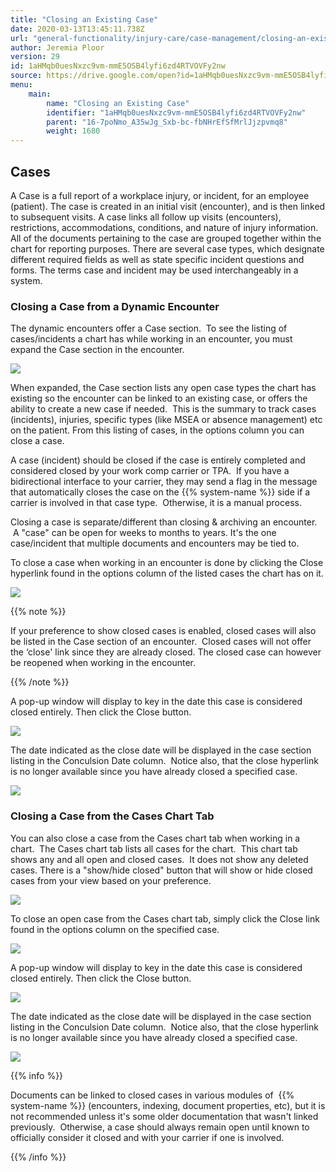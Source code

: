 ```yaml
---
title: "Closing an Existing Case"
date: 2020-03-13T13:45:11.738Z
url: "general-functionality/injury-care/case-management/closing-an-existing-case.html"
author: Jeremia Ploor
version: 29
id: 1aHMqb0uesNxzc9vm-mmE5OSB4lyfi6zd4RTVOVFy2nw
source: https://drive.google.com/open?id=1aHMqb0uesNxzc9vm-mmE5OSB4lyfi6zd4RTVOVFy2nw
menu:
    main:
        name: "Closing an Existing Case"
        identifier: "1aHMqb0uesNxzc9vm-mmE5OSB4lyfi6zd4RTVOVFy2nw"
        parent: "16-7poNmo_A35wJg_Sxb-bc-fbNHrEfSfMrlJjzpvmq8"
        weight: 1680
---
```

## Cases

A Case is a full report of a workplace injury, or incident, for an employee (patient). The case is created in an initial visit (encounter), and is then linked to subsequent visits. A case links all follow up visits (encounters), restrictions, accommodations, conditions, and nature of injury information. All of the documents pertaining to the case are grouped together within the chart for reporting purposes. There are several case types, which designate different required fields as well as state specific incident questions and forms. The terms case and incident may be used interchangeably in a system.

### Closing a Case from a Dynamic Encounter

The dynamic encounters offer a Case section.  To see the listing of cases/incidents a chart has while working in an encounter, you must expand the Case section in the encounter.  



![](../../../external_files/ba1643eb1188310ef4027dd82964ce74.png)



When expanded, the Case section lists any open case types the chart has existing so the encounter can be linked to an existing case, or offers the ability to create a new case if needed.  This is the summary to track cases (incidents), injuries, specific types (like MSEA or absence management) etc on the patient. From this listing of cases, in the options column you can close a case.

A case (incident) should be closed if the case is entirely completed and considered closed by your work comp carrier or TPA.  If you have a bidirectional interface to your carrier, they may send a flag in the message that automatically closes the case on the {{% system-name %}} side if a carrier is involved in that case type.  Otherwise, it is a manual process.

Closing a case is separate/different than closing & archiving an encounter.  A "case" can be open for weeks to months to years. It's the one case/incident that multiple documents and encounters may be tied to.

To close a case when working in an encounter is done by clicking the Close hyperlink found in the options column of the listed cases the chart has on it.



![](../../../external_files/9ac0adc4c1b7be5c2ad9ac38a10e8049.png)



{{% note %}}

If your preference to show closed cases is enabled, closed cases will also be listed in the Case section of an encounter.  Closed cases will not offer the ‘close' link since they are already closed. The closed case can however be reopened when working in the encounter.

{{% /note %}}


A pop-up window will display to key in the date this case is considered closed entirely. Then click the Close button.



![](../../../external_files/94724169f199a01a116a3a1574f2928c.png)



The date indicated as the close date will be displayed in the case section listing in the Conculsion Date column.  Notice also, that the close hyperlink is no longer available since you have already closed a specified case.



![](../../../external_files/7c69def61ecef26ac8215ae012a96723.png)

### Closing a Case from the Cases Chart Tab

You can also close a case from the Cases chart tab when working in a chart.  The Cases chart tab lists all cases for the chart.  This chart tab shows any and all open and closed cases.  It does not show any deleted cases. There is a "show/hide closed" button that will show or hide closed cases from your view based on your preference.



![](../../../external_files/723e3b313266a63568a72754b109f4b2.png)



To close an open case from the Cases chart tab, simply click the Close link found in the options column on the specified case.



![](../../../external_files/9cff269d240e822fc39316969b71b079.png)



A pop-up window will display to key in the date this case is considered closed entirely. Then click the Close button.



![](../../../external_files/94724169f199a01a116a3a1574f2928c.png)



The date indicated as the close date will be displayed in the case section listing in the Conculsion Date column.  Notice also, that the close hyperlink is no longer available since you have already closed a specified case.



![](../../../external_files/7c69def61ecef26ac8215ae012a96723.png)



{{% info %}}

Documents can be linked to closed cases in various modules of  {{% system-name %}} (encounters, indexing, document properties, etc), but it is not recommended unless it's some older documentation that wasn't linked previously.  Otherwise, a case should always remain open until known to officially consider it closed and with your carrier if one is involved.

{{% /info %}}


